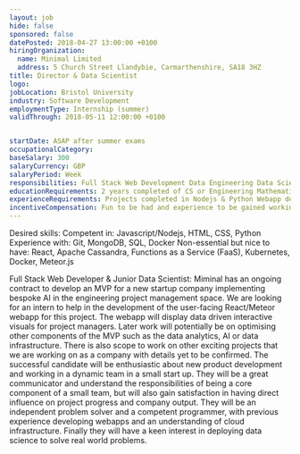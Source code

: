 ```yaml
---
layout: job
hide: false
sponsored: false
datePosted: 2018-04-27 13:00:00 +0100
hiringOrganization:
  name: Minimal Limited
  address: 5 Church Street Llandybie, Carmarthenshire, SA18 3HZ
title: Director & Data Scientist
logo:
jobLocation: Bristol University
industry: Software Development
employmentType: Internship (summer)
validThrough: 2018-05-11 12:00:00 +0100


startDate: ASAP after summer exams
occupationalCategory:
baseSalary: 300
salaryCurrency: GBP
salaryPeriod: Week
responsibilities: Full Stack Web Development Data Engineering Data Science
educationRequirements: 2 years completed of CS or Engineering Mathematics Degree
experienceRequirements: Projects completed in Nodejs & Python Webapp development Experience using databases such as MongoDB, SQL
incentiveCompensation: Fun to be had and experience to be gained working as part of a great team in an up and coming data science startup!
---
```

Desired skills:
 Competent in: Javascript/Nodejs, HTML, CSS, Python Experience with: Git, MongoDB, SQL, Docker Non-essential but nice to have: React, Apache Cassandra, Functions as a Service (FaaS), Kubernetes, Docker, Meteor.js

Full Stack Web Developer & Junior Data Scientist: Miminal has an ongoing contract to develop an MVP for a new startup company implementing bespoke AI in the engineering project management space. We are looking for an intern to help in the development of the user-facing React/Meteor webapp for this project. The webapp will display data driven interactive visuals for project managers. Later work will potentially be on optimising other components of the MVP such as the data analytics, AI or data infrastructure. There is also scope to work on other exciting projects that we are working on as a company with details yet to be confirmed. The successful candidate will be enthusiastic about new product development and working in a dynamic team in a small start up. They will be a great communicator and understand the responsibilities of being a core component of a small team, but will also gain satisfaction in having direct influence on project progress and company output. They will be an independent problem solver and a competent programmer, with previous experience developing webapps and an understanding of cloud infrastructure. Finally they will have a keen interest in deploying data science to solve real world problems.
